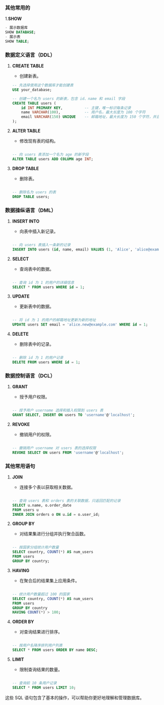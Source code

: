 

### 其他常用的

1.**SHOW**
   ```sql
- 展示数据库
  SHOW DATABASE;
- 展示表
  SHOW TABLE;
  ```


### 数据定义语言（DDL）

1. **CREATE TABLE**
   - 创建新表。
   ```sql
   -- 先选择使用这个数据库才能创建表
   USE your_database;

   -- 创建一个名为 users 的新表，包含 id、name 和 email 字段
   CREATE TABLE users (
       id INT PRIMARY KEY,          -- 主键，唯一标识每条记录
       name VARCHAR(100),           -- 用户名，最大长度为 100 个字符
       email VARCHAR(150) UNIQUE    -- 邮箱地址，最大长度为 150 个字符，并且必须唯一
   );
   ```

2. **ALTER TABLE**
   - 修改现有表的结构。
   ```sql
   
   -- 向 users 表添加一个名为 age 的新字段
   ALTER TABLE users ADD COLUMN age INT;  
   ```

3. **DROP TABLE**
   - 删除表。
   ```sql
   
   -- 删除名为 users 的表
   DROP TABLE users;
   ```

### 数据操纵语言（DML）

1. **INSERT INTO**
   - 向表中插入新记录。
   ```sql
   
   -- 向 users 表插入一条新的记录
   INSERT INTO users (id, name, email) VALUES (1, 'Alice', 'alice@example.com');
   ```

2. **SELECT**
   - 查询表中的数据。
   ```sql
   
   -- 查询 id 为 1 的用户的详细信息
   SELECT * FROM users WHERE id = 1;
   ```

3. **UPDATE**
   - 更新表中的数据。
   ```sql
   
   -- 将 id 为 1 的用户的邮箱地址更新为新的地址
   UPDATE users SET email = 'alice.new@example.com' WHERE id = 1;
   ```

4. **DELETE**
   - 删除表中的记录。
   ```sql
   
   -- 删除 id 为 1 的用户记录
   DELETE FROM users WHERE id = 1;
   ```

### 数据控制语言（DCL）

1. **GRANT**
   - 授予用户权限。
   ```sql
   
   -- 授予用户 username 选择和插入权限到 users 表
   GRANT SELECT, INSERT ON users TO 'username'@'localhost';
   ```

2. **REVOKE**
   - 撤销用户的权限。
   ```sql
   
   -- 撤销用户 username 对 users 表的选择权限
   REVOKE SELECT ON users FROM 'username'@'localhost';
   ```

### 其他常用语句

1. **JOIN**
   - 连接多个表以获取相关数据。
   ```sql
   
   -- 查询 users 表和 orders 表的关联数据，只返回匹配的记录
   SELECT u.name, o.order_date
   FROM users u
   INNER JOIN orders o ON u.id = o.user_id;
   ```

2. **GROUP BY**
   - 对结果集进行分组并执行聚合函数。
   ```sql
   
   -- 按国家分组统计用户数量
   SELECT country, COUNT(*) AS num_users
   FROM users
   GROUP BY country;
   ```

3. **HAVING**
   - 在聚合后的结果集上应用条件。
   ```sql
   
   -- 统计用户数量超过 100 的国家
   SELECT country, COUNT(*) AS num_users
   FROM users
   GROUP BY country
   HAVING COUNT(*) > 100;
   ```

4. **ORDER BY**
   - 对查询结果进行排序。
   ```sql
   
   -- 按用户名降序排列用户列表
   SELECT * FROM users ORDER BY name DESC;
   ```

5. **LIMIT**
   - 限制查询结果的数量。
   ```sql
   
   -- 查询前 10 条用户记录
   SELECT * FROM users LIMIT 10;
   ```

这些 SQL
 语句包含了基本的操作，可以帮助你更好地理解和管理数据库。